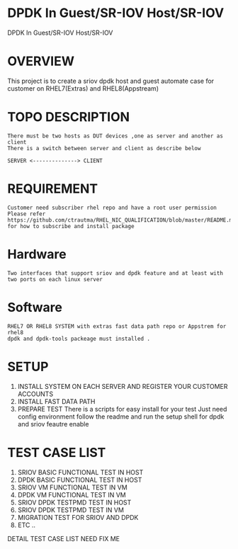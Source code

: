 # DPDK In Guest/SR-IOV Host/SR-IOV

DPDK In Guest/SR-IOV Host/SR-IOV

# OVERVIEW
This project is to create a sriov dpdk host and guest automate case for customer on RHEL7(Extras) and RHEL8(Appstream)

# TOPO DESCRIPTION

    There must be two hosts as DUT devices ,one as server and another as client
    There is a switch between server and client as describe below

    SERVER <--------------> CLIENT

# REQUIREMENT
    Customer need subscriber rhel repo and have a root user permission 
    Please refer https://github.com/ctrautma/RHEL_NIC_QUALIFICATION/blob/master/README.md
    for how to subscribe and install package 

# Hardware
    Two interfaces that support sriov and dpdk feature and at least with two ports on each linux server  
# Software
    RHEL7 OR RHEL8 SYSTEM with extras fast data path repo or Appstrem for rhel8
    dpdk and dpdk-tools packeage must installed .

# SETUP 
1. INSTALL SYSTEM ON EACH SERVER AND REGISTER YOUR CUSTOMER ACCOUNTS
2. INSTALL FAST DATA PATH 
3. PREPARE TEST 
There is a scripts for easy install for your test 
Just need config environment follow the readme and run the setup shell for dpdk and sriov feautre enable

# TEST CASE LIST 
1. SRIOV BASIC FUNCTIONAL TEST IN HOST
2. DPDK BASIC FUNCTIONAL TEST IN HOST
3. SRIOV VM FUNCTIONAL TEST IN VM 
4. DPDK VM FUNCTIONAL TEST IN VM 
5. SRIOV DPDK TESTPMD TEST IN HOST
6. SRIOV DPDK TESTPMD TEST IN VM 
7. MIGRATION TEST FOR SRIOV AND DPDK 
8. ETC ..

DETAIL TEST CASE LIST 
NEED FIX ME 
